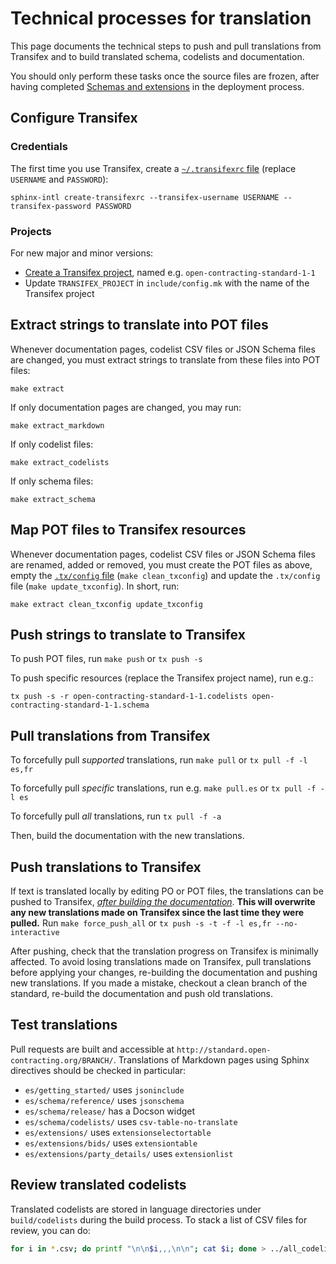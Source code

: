 # Technical processes for translation

This page documents the technical steps to push and pull translations from Transifex and to build translated schema, codelists and documentation.

You should only perform these tasks once the source files are frozen, after having completed [Schemas and extensions](../../technical/deployment#schemas-and-extensions) in the deployment process.

## Configure Transifex

### Credentials

The first time you use Transifex, create a [`~/.transifexrc` file](https://docs.transifex.com/client/client-configuration#~/-transifexrc) (replace `USERNAME` and `PASSWORD`):

```shell
sphinx-intl create-transifexrc --transifex-username USERNAME --transifex-password PASSWORD
```

### Projects

For new major and minor versions:

* [Create a Transifex project](https://www.transifex.com/OpenDataServices/), named e.g. `open-contracting-standard-1-1`
* Update `TRANSIFEX_PROJECT` in `include/config.mk` with the name of the Transifex project

## Extract strings to translate into POT files

Whenever documentation pages, codelist CSV files or JSON Schema files are changed, you must extract strings to translate from these files into POT files:

```shell
make extract
```

If only documentation pages are changed, you may run:

```shell
make extract_markdown
```

If only codelist files:

```shell
make extract_codelists
```

If only schema files:

```shell
make extract_schema
```

## Map POT files to Transifex resources

Whenever documentation pages, codelist CSV files or JSON Schema files are renamed, added or removed, you must create the POT files as above, empty the [`.tx/config` file](https://docs.transifex.com/client/client-configuration#-tx/config) (`make clean_txconfig`) and update the `.tx/config` file (`make update_txconfig`). In short, run:

```shell
make extract clean_txconfig update_txconfig
```

## Push strings to translate to Transifex

To push POT files, run `make push` or `tx push -s`

To push specific resources (replace the Transifex project name), run e.g.:

```shell
tx push -s -r open-contracting-standard-1-1.codelists open-contracting-standard-1-1.schema
```

## Pull translations from Transifex

To forcefully pull *supported* translations, run `make pull` or `tx pull -f -l es,fr`

To forcefully pull *specific* translations, run e.g. `make pull.es` or `tx pull -f -l es`

To forcefully pull *all* translations, run `tx pull -f -a`

Then, build the documentation with the new translations.

## Push translations to Transifex

If text is translated locally by editing PO or POT files, the translations can be pushed to Transifex, [*after building the documentation*](../../technical/build). **This will overwrite any new translations made on Transifex since the last time they were pulled.** Run `make force_push_all` or `tx push -s -t -f -l es,fr --no-interactive`

After pushing, check that the translation progress on Transifex is minimally affected. To avoid losing translations made on Transifex, pull translations before applying your changes, re-building the documentation and pushing new translations. If you made a mistake, checkout a clean branch of the standard, re-build the documentation and push old translations.

## Test translations

Pull requests are built and accessible at `http://standard.open-contracting.org/BRANCH/`. Translations of Markdown pages using Sphinx directives should be checked in particular:

* `es/getting_started/` uses `jsoninclude`
* `es/schema/reference/` uses `jsonschema`
* `es/schema/release/` has a Docson widget
* `es/schema/codelists/` uses `csv-table-no-translate`
* `es/extensions/` uses `extensionselectortable`
* `es/extensions/bids/` uses `extensiontable`
* `es/extensions/party_details/` uses `extensionlist`

## Review translated codelists

Translated codelists are stored in language directories under `build/codelists` during the build process. To stack a list of CSV files for review, you can do:

```bash
for i in *.csv; do printf "\n\n$i,,,\n\n"; cat $i; done > ../all_codelists.csv
```
